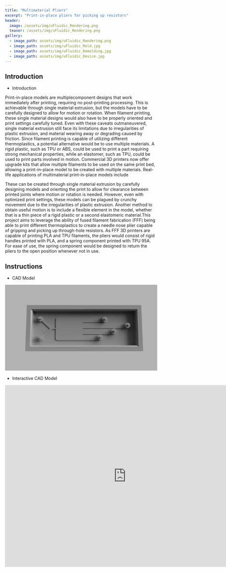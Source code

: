 ```yaml
---
title: "Multimaterial Pliers"
excerpt: "Print-in-place pliers for picking up resistors"
header:
  image: /assets/img/uFluidic_Rendering.png
  teaser: /assets/img/uFluidic_Rendering.png
gallery:
  - image_path: assets/img/uFluidic_Rendering.png
  - image_path: assets/img/uFluidic_Mold.jpg
  - image_path: assets/img/uFluidic_Demolding.jpg
  - image_path: assets/img/uFluidic_Device.jpg
---
```


## **Introduction**

- Introduction

Print-in-place models are multiplecomponent designs that work immediately after printing, requiring no post-printing processing. This is achievable through single material extrusion, but the models have to be carefully designed to allow for motion or rotation. When filament printing, these single material designs would also have to be properly oriented and print settings carefully tuned. Even with these caveats outmaneuvered, single material extrusion still face its limitations due to irregularities of plastic extrusion, and material wearing away or degrading caused by friction. Since filament printing is capable of utilizing different thermoplastics, a potential alternative would be to use multiple materials. A rigid plastic, such as TPU or ABS, could be used to print a part requiring strong mechanical properties, while an elastomer, such as TPU, could be used to print parts involved in motion. Commercial 3D printers now offer upgrade kits that allow multiple filaments to be used on the same print bed, allowing a print-in-place model to be created with multiple materials. Real-life applications of multimaterial print-in-place models include 

These can be created through single material extrusion by carefully designing models and orienting the print to allow for clearance between printed joints where motion or rotation is needed. However, even with optimized print settings, these models can be plagued by crunchy movement due to the irregularities of plastic extrusion. Another method to obtain useful motion is to include a flexible element in the model, whether that is a thin piece of a rigid plastic or a second elastomeric material.This project aims to leverage the ability of fused filament fabrication (FFF) being able to print different thermoplastics to create a needle nose plier capable of gripping and picking up through-hole resistors. As FFF 3D printers are capable of printing PLA and TPU filaments, the pliers would consist of rigid handles printed with PLA, and a spring component printed with TPU 95A. For ease of use, the spring component would be designed to return the pliers to the open position whenever not in use.

## **Instructions**

- CAD Model

![uFluidic Model](/assets/img/uFluidic_Rendering.png)

- Interactive CAD Model

<iframe src="https://vanderbilt643.autodesk360.com/shares/public/SH286ddQT78850c0d8a4be490e3ce2235985?mode=embed" width="800" height="600" allowfullscreen="true" webkitallowfullscreen="true" mozallowfullscreen="true"  frameborder="0"></iframe>
